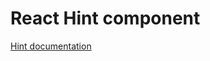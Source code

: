 <!-- @license CC0-1.0 -->

# React Hint component

[Hint documentation](../../../css/src/components/hint/README.md)
